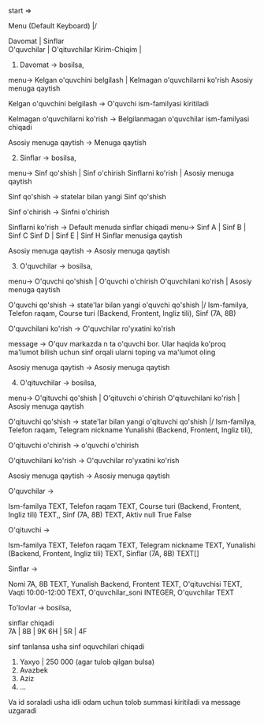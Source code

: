 start => 

Menu (Default Keyboard) \|/

  Davomat    |  Sinflar  
O'quvchilar  | O'qituvchilar
Kirim-Chiqim | 

1) Davomat -> bosilsa,

menu->
Kelgan o'quvchini belgilash | Kelmagan o'quvchilarni ko'rish
                   Asosiy menuga qaytish

Kelgan o'quvchini belgilash -> 
O'quvchi ism-familyasi kiritiladi

Kelmagan o'quvchilarni ko'rish -> 
Belgilanmagan o'quvchilar ism-familyasi chiqadi

Asosiy menuga qaytish -> 
Menuga qaytish

2) Sinflar -> bosilsa,

menu->
   Sinf qo'shish  |  Sinf o'chirish
Sinflarni ko'rish | Asosiy menuga qaytish

Sinf qo'shish -> 
statelar bilan yangi Sinf qo'shish

Sinf o'chirish ->
Sinfni o'chirish

Sinflarni ko'rish ->
Default menuda sinflar chiqadi
menu->
Sinf A  |  Sinf B  | Sinf C
Sinf D  |  Sinf E  | Sinf H
  Sinflar menusiga qaytish

Asosiy menuga qaytish ->
Asosiy menuga qaytish

3) O'quvchilar -> bosilsa,

menu->
   O'quvchi qo'shish  |  O'quvchi o'chirish
O'quvchilani ko'rish  | Asosiy menuga qaytish

O'quvchi qo'shish -> 
state'lar bilan yangi o'quvchi qo'shish
 \|/
Ism-familya,
Telefon raqam,
Course turi (Backend, Frontent, Ingliz tili),
Sinf (7A, 8B)


O'quvchilani ko'rish ->
O'quvchilar ro'yxatini ko'rish

message ->
O'quv markazda n ta o'quvchi bor.
Ular haqida ko'proq ma'lumot bilish uchun 
sinf orqali ularni toping va ma'lumot oling

Asosiy menuga qaytish -> 
Asosiy menuga qaytish

4) O'qituvchilar -> bosilsa,

menu->
   O'qituvchi qo'shish  |  O'qituvchi o'chirish
O'qituvchilani ko'rish  | Asosiy menuga qaytish

O'qituvchi qo'shish -> 
state'lar bilan yangi o'qituvchi qo'shish
 \|/
Ism-familya,
Telefon raqam,
Telegram nickname
Yunalishi (Backend, Frontent, Ingliz tili),

O'qituvchi o'chirish -> 
o'quvchi o'chirish 


O'qituvchilani ko'rish ->
O'quvchilar ro'yxatini ko'rish

Asosiy menuga qaytish -> 
Asosiy menuga qaytish

O'quvchilar ->

Ism-familya TEXT,
Telefon raqam TEXT,
Course turi (Backend, Frontent, Ingliz tili) TEXT,,
Sinf (7A, 8B) TEXT,
Aktiv null True False

O'qituvchi ->

Ism-familya TEXT,
Telefon raqam TEXT,
Telegram nickname TEXT,
Yunalishi (Backend, Frontent, Ingliz tili) TEXT,
Sinflar (7A, 8B) TEXT[]

Sinflar -> 

Nomi 7A, 8B TEXT,
Yunalish Backend, Frontent TEXT,
O'qituvchisi TEXT,
Vaqti 10:00-12:00 TEXT,
O'quvchilar_soni INTEGER,
O'quvchilar TEXT

To'lovlar -> bosilsa,

sinflar chiqadi  
7A | 8B | 9K
6H | 5R | 4F

sinf tanlansa usha sinf oquvchilari chiqadi
1. Yaxyo | 250 000 (agar tulob qilgan bulsa)
2. Avazbek
3. Aziz
4. ...

Va id soraladi
usha idli odam uchun tolob summasi kiritiladi
va message uzgaradi

